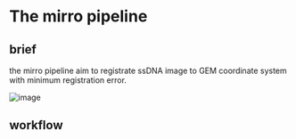 # The mirro pipeline


## brief
the mirro pipeline aim to registrate ssDNA image to GEM coordinate system with minimum registration error.

![image](https://github.com/BGI-Qingdao/4D-BioReconX/assets/8720584/0ce318d9-cddb-4916-aaff-751b12bf73ab)


## workflow

